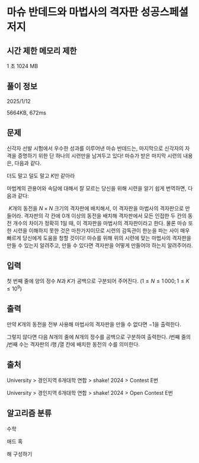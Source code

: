 # 마슈 반데드와 마법사의 격자판 성공스페셜 저지
 
## 시간 제한	메모리 제한	
1 초	1024 MB	

## 풀이 정보
2025/1/12

5664KB, 672ms
## 문제
신각자 선발 시험에서 우수한 성과를 이루어낸 마슈 반데드는, 마지막으로 신각자의 자격을 증명하기 위한 단 하나의 시련만을 남겨두고 있다! 마슈가 받은 마지막 시련의 내용은, 다음과 같다.

더도 말고 덜도 말고 
$K$만 같아라

마법계의 관용어와 속담에 대해서 잘 모르는 당신을 위해 시련을 알기 쉽게 번역하면, 다음과 같다:

 
$K$개의 동전을 
$N\times N$ 크기의 격자판에 배치해서, 이 격자판을 마법사의 격자판으로 만들어라. 격자판의 각 칸에 
$0$개 이상의 동전을 배치해 격자판에서 모든 인접한 두 칸의 동전 개수의 차이가 정확히 
$1$일 때, 이 격자판을 마법사의 격자판이라고 한다.
물론 마슈 또한 시련을 이해하지 못한 것은 마찬가지이므로 시련의 감독관이 한눈을 파는 사이 매우 빠르게 당신에게 도움을 청할 것이다! 마슈를 위해 위의 시련에 맞는 마법사의 격자판을 만들 수 있는지 알려주고, 만들 수 있다면 격자판을 어떻게 만들어야 하는지 알려주어라.

## 입력
첫 번째 줄에 양의 정수 
$N$과 
$K$가 공백으로 구분되어 주어진다. 
$\left(1 \leq N \leq 1\,000;1 \leq K \leq 10^9\right)$ 

## 출력
만약 
$K$개의 동전을 전부 사용해 마법사의 격자판을 만들 수 없다면 −1을 출력한다.

그렇지 않다면 다음 
$N$개의 줄에 
$N$개의 정수를 공백으로 구분하여 출력한다. 
$i$번째 줄의 
$j$번째 수는 격자판의 
$i$행 
$j$열 칸에 배치한 동전의 수를 의미한다.


## 출처
University > 경인지역 6개대학 연합 > shake! 2024 > Contest E번

University > 경인지역 6개대학 연합 > shake! 2024 > Open Contest E번

## 알고리즘 분류
수학

애드 혹

해 구성하기
